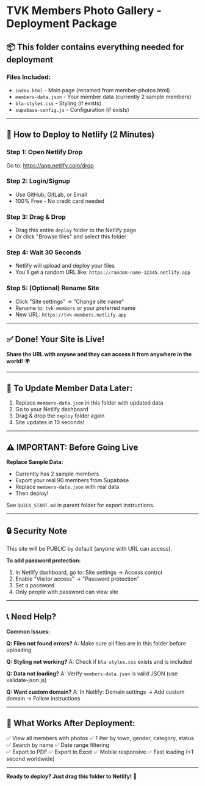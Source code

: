 # TVK Members Photo Gallery - Deployment Package

## 📦 This folder contains everything needed for deployment

### Files Included:
- `index.html` - Main page (renamed from member-photos.html)
- `members-data.json` - Your member data (currently 2 sample members)
- `bla-styles.css` - Styling (if exists)
- `supabase-config.js` - Configuration (if exists)

---

## 🚀 How to Deploy to Netlify (2 Minutes)

### Step 1: Open Netlify Drop
Go to: https://app.netlify.com/drop

### Step 2: Login/Signup
- Use GitHub, GitLab, or Email
- 100% Free - No credit card needed

### Step 3: Drag & Drop
- Drag this entire `deploy` folder to the Netlify page
- Or click "Browse files" and select this folder

### Step 4: Wait 30 Seconds
- Netlify will upload and deploy your files
- You'll get a random URL like: `https://random-name-12345.netlify.app`

### Step 5: (Optional) Rename Site
- Click "Site settings" → "Change site name"
- Rename to: `tvk-members` or your preferred name
- New URL: `https://tvk-members.netlify.app`

---

## ✅ Done! Your Site is Live!

**Share the URL with anyone and they can access it from anywhere in the world!** 🌍

---

## 🔄 To Update Member Data Later:

1. Replace `members-data.json` in this folder with updated data
2. Go to your Netlify dashboard
3. Drag & drop the `deploy` folder again
4. Site updates in 10 seconds!

---

## ⚠️ IMPORTANT: Before Going Live

**Replace Sample Data:**
- Currently has 2 sample members
- Export your real 90 members from Supabase
- Replace `members-data.json` with real data
- Then deploy!

See `QUICK_START.md` in parent folder for export instructions.

---

## 🔒 Security Note

This site will be PUBLIC by default (anyone with URL can access).

**To add password protection:**
1. In Netlify dashboard, go to: Site settings → Access control
2. Enable "Visitor access" → "Password protection"
3. Set a password
4. Only people with password can view site

---

## 📞 Need Help?

**Common Issues:**

**Q: Files not found errors?**
A: Make sure all files are in this folder before uploading

**Q: Styling not working?**
A: Check if `bla-styles.css` exists and is included

**Q: Data not loading?**
A: Verify `members-data.json` is valid JSON (use validate-json.js)

**Q: Want custom domain?**
A: In Netlify: Domain settings → Add custom domain → Follow instructions

---

## 🎯 What Works After Deployment:

✅ View all members with photos
✅ Filter by town, gender, category, status
✅ Search by name
✅ Date range filtering  
✅ Export to PDF
✅ Export to Excel
✅ Mobile responsive
✅ Fast loading (<1 second worldwide)

---

**Ready to deploy? Just drag this folder to Netlify!** 🚀
